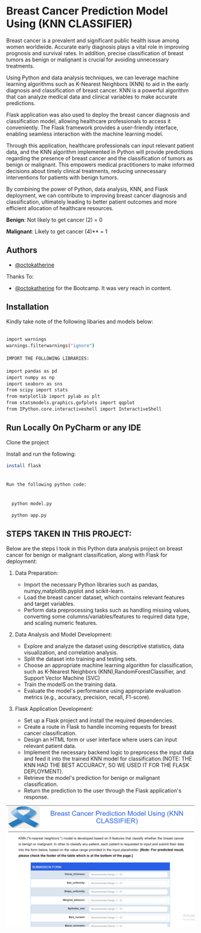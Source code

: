 
# **Breast Cancer Prediction Model Using (KNN CLASSIFIER)**

Breast cancer is a prevalent and significant public health issue among women worldwide. Accurate early diagnosis plays a vital role in improving prognosis and survival rates. In addition, precise classification of breast tumors as benign or malignant is crucial for avoiding unnecessary treatments.

Using Python and data analysis techniques, we can leverage machine learning algorithms such as K-Nearest Neighbors (KNN) to aid in the early diagnosis and classification of breast cancer. KNN is a powerful algorithm that can analyze medical data and clinical variables to make accurate predictions.

 Flask application was also used to deploy the breast cancer diagnosis and classification model, allowing healthcare professionals to access it conveniently. The Flask framework provides a user-friendly interface, enabling seamless interaction with the machine learning model.

Through this application, healthcare professionals can input relevant patient data, and the KNN algorithm implemented in Python will provide predictions regarding the presence of breast cancer and the classification of tumors as benign or malignant. This empowers medical practitioners to make informed decisions about timely clinical treatments, reducing unnecessary interventions for patients with benign tumors.

By combining the power of Python, data analysis, KNN, and Flask deployment, we can contribute to improving breast cancer diagnosis and classification, ultimately leading to better patient outcomes and more efficient allocation of healthcare resources.


**Benign**: Not likely to get cancer (2) = 0

**Malignant**: Likely to get cancer (4)** = 1


## Authors

- [@octokatherine](https://github.com/stankovix)

Thanks To:
- [@octokatherine](https://www.linkedin.com/in/mrbriit/) for the Bootcamp. It was very reach in content.


## Installation

Kindly take note of the following libaries and models below:

```bash
  
import warnings
warnings.filterwarnings("ignore")

IMPORT THE FOLLOWING LIBRARIES:

import pandas as pd
import numpy as np
import seaborn as sns
from scipy import stats
from matplotlib import pylab as plt
from statsmodels.graphics.gofplots import qqplot
from IPython.core.interactiveshell import InteractiveShell
```
    
## Run Locally On PyCharm or any IDE

Clone the project

Install and run the following:




```bash
install flask


Run the following python code:


  python model.py
```

```bash
  python app.py
```

## **STEPS TAKEN IN THIS PROJECT:**

Below  are the steps I took in this Python data analysis project on breast cancer for benign or malignant classification, along with Flask for deployment:

1. Data Preparation:
   - Import the necessary Python libraries such as pandas, numpy,matplotlib.pyplot and scikit-learn.
   - Load the breast cancer dataset, which contains relevant features and target variables.
   - Perform data preprocessing tasks such as handling missing values, converting some columns/variables/features to required data type, and scaling numeric features.

2. Data Analysis and Model Development:
   - Explore and analyze the dataset using descriptive statistics, data visualization, and correlation analysis.
   - Split the dataset into training and testing sets.
   - Choose an appropriate machine learning algorithm for classification, such as K-Nearest Neighbors (KNN),RandomForestClassifier, and Support Vector Machine (SVC)
   - Train the modelS on the training data.
   - Evaluate the model's performance using appropriate evaluation metrics (e.g., accuracy, precision, recall, F1-score).

3. Flask Application Development:
   - Set up a Flask project and install the required dependencies.
   - Create a route in Flask to handle incoming requests for breast cancer classification.
   - Design an HTML form or user interface where users can input relevant patient data.
   - Implement the necessary backend logic to preprocess the input data and feed it into the trained KNN model for classification.(NOTE: THE KNN HAD THE BEST ACCURACY, SO WE USED IT FOR THE FLASK DEPLOYMENT).
   - Retrieve the model's prediction for benign or malignant classification.
   - Return the prediction to the user through the Flask application's response.


![Logo](https://github.com/stankovix/Breast-Cancer-Predictor-App/blob/main/FP.png?raw=true)

